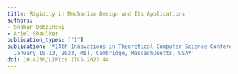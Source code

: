 ```yaml
---
title: Rigidity in Mechanism Design and Its Applications
authors:
- Shahar Dobzinski
- Ariel Shaulker
publication_types: ["1"]
publication: '*14th Innovations in Theoretical Computer Science Conference, ITCS 2023,
  January 10-13, 2023, MIT, Cambridge, Massachusetts, USA*'
doi: 10.4230/LIPIcs.ITCS.2023.44
---
```

